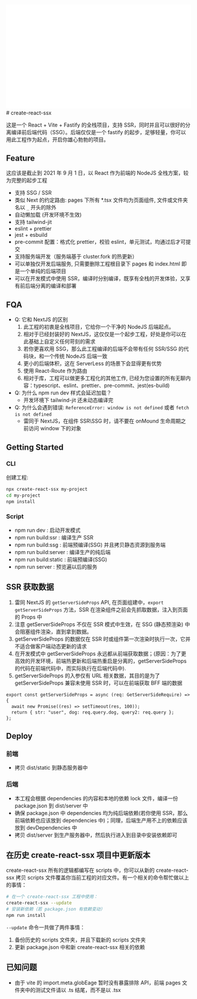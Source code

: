 <img src="logo.svg" alt="create-react-ssx">
# create-react-ssx

这是一个 React + Vite + Fastify 的全栈项目，支持 SSR，同时并且可以很好的分离编译前后端代码（SSG）。后端仅仅是一个 fastify 的起步，足够轻量，你可以用此工程作为起点，开启你雄心勃勃的项目。

## Feature

这应该是截止到 2021 年 9 月 1 日，以 React 作为前端的 NodeJS 全栈方案，较为完整的起步工程

- 支持 SSG / SSR
- 类似 Next 的约定路由: pages 下所有 \*.tsx 文件均为页面组件, 文件或文件夹名以 `_` 开头的除外
- 自动懒加载 (开发环境不生效)
- 支持 tailwind-jit
- eslint + prettier
- jest + esbuild
- pre-commit 配置：格式化 prettier，校验 eslint，单元测试，均通过后才可提交
- 支持服务端开发（服务端基于 cluster.fork 的热更新）
- 可以单独仅开发后端服务, 只需要删除工程根目录下 pages 和 index.html 即是一个单纯的后端项目
- 可以在开发模式中使用 SSR，编译时分别编译，既享有全栈的开发体验，又享有前后端分离的编译和部署

## FQA

- Q: 它和 NextJS 的区别
  1. 此工程的初衷是全栈项目，它给你一个干净的 NodeJS 后端起点。
  1. 相对于已经封装好的 NextJS，这仅仅是一个起步工程，好处是你可以在此基础上自定义任何苛刻的需求
  1. 若你更喜欢用 SSG，那么此工程编译的后端不会带有任何 SSR/SSG 的代码块，和一个传统 NodeJS 后端一致
  1. 更小的后端体积，这在 ServerLess 的场景下会显得更有优势
  1. 使用 React-Route 作为路由
  1. 相对于库，工程可以做更多工程化的其他工作, 已经为您设置的所有无聊内容：typescript、eslint、prettier、pre-commit、jest(es-build)
- Q: 为什么 npm run dev 样式会延迟加载？
  - 开发环境下 tailwind-jit 还未动态编译完
- Q: 为什么会遇到错误: `ReferenceError: window is not defined` 或者 `fetch is not defined`
  - 雷同于 NextJS，在组件 SSR\SSG 时，请不要在 onMound 生命周期之前访问 window 下的对象

## Getting Started

### CLI

创建工程:

```bash
npx create-react-ssx my-project
cd my-project
npm install
```

### Script

- npm run dev : 启动开发模式
- npm run build:ssr : 编译生产 SSR
- npm run build:ssg : 前端预编译(SSG) 并且拷贝静态资源到服务端
- npm run build:server : 编译生产的纯后端
- npm run build:static : 前端预编译(SSG)
- npm run server : 预览遍以后的服务

## SSR 获取数据

1. 雷同 NextJS 的 `getServerSideProps` API, 在页面组建中，`export getServerSideProps` 方法，SSR 在渲染组件之前会先抓取数据，注入到页面的 Props 中
2. 注意 getServerSideProps 不仅在 SSR 模式中生效，在 SSG (静态预渲染) 中会阻塞组件渲染，直到拿到数据。
3. getServerSideProps 的数据仅在 SSR 时或组件第一次渲染时执行一次，它并不适合做客户端动态更新的请求
4. 在开发模式中 getServerSideProps 永远都从前端获取数据；(原因：为了更高效的开发环境，前端热更新和后端热重启是分离的，getServerSideProps 的代码在前端代码中，而实际执行在后端代码中).
5. getServerSideProps 的入参仅有 URL 相关数据，其目的是为了 getServerSideProps 兼容未使用 SSR 时，可以在前端获取 BFF 端的数据

```tsx
export const getServerSideProps = async (req: GetServerSideRequire) => {
  await new Promise((res) => setTimeout(res, 100));
  return { str: "user", dog: req.query.dog, query2: req.query };
};
```

## Deploy

### 前端

- 拷贝 dist/static 到静态服务器中

### 后端

- 本工程会根据 dependencies 的内容和本地的依赖 lock 文件，编译一份 package.json 到 dist/server 中
- 确保 package.json 中 dependencies 均为纯后端依赖(若你使用 SSR，那么前端依赖也应该放到 dependencies 中)；同理，后端生产用不上的依赖应该放到 devDependencies 中
- 拷贝 dist/server 到生产服务器中，然后执行进入到目录中安装依赖即可

## 在历史 create-react-ssx 项目中更新版本

create-react-ssx 所有的逻辑都编写在 scripts 中，你可以从新的 create-react-ssx 拷贝 scripts 文件覆盖你当前工程的对应文件。有一个相关的命令帮忙做以上的事情：

```bash
# 在一个 create-react-ssx 工程中使用：
create-react-ssx --update
# 安装新依赖（若 package.json 有依赖变动）
npm run install
```

`--update` 命令一共做了两件事情：

1. 备份历史的 scripts 文件夹，并且下载新的 scripts 文件夹
2. 更新 package.json 中和新 create-react-ssx 相关的依赖

## 已知问题

- 由于 vite 的 import.meta.globEage 暂时没有暴露排除 API，前端 pages 文件夹中的测试文件请以 .ts 结尾，而不是以 .tsx
